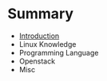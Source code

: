 # Summary

* [Introduction](README.md)
* Linux Knowledge
* Programming Language
* Openstack
* Misc

